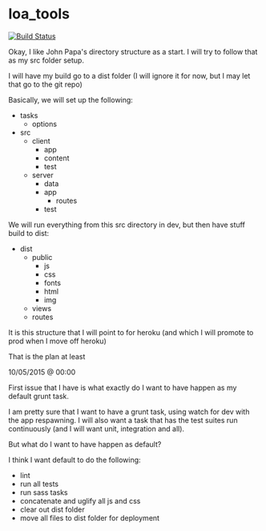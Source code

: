 # loa_tools

[![Build Status](https://travis-ci.org/mlybrand/loa_tools.svg?branch=master)](https://travis-ci.org/mlybrand/loa_tools)

Okay, I like John Papa's directory structure as a start.  I will try to follow that as my src folder setup.

I will have my build go to a dist folder (I will ignore it for now, but I may let that go to the git repo)

Basically, we will set up the following:

- tasks
  - options
- src
  - client
    - app
    - content
    - test
  - server
    - data
    - app
      - routes
    - test

We will run everything from this src directory in dev, but then have stuff build to dist:

- dist
  - public
    - js
    - css
    - fonts
    - html
    - img
  - views
  - routes
  
It is this structure that I will point to for heroku (and which I will promote to prod when I move off heroku)

That is the plan at least


10/05/2015 @ 00:00

First issue that I have is what exactly do I want to have happen as my default grunt task.

I am pretty sure that I want to have a grunt task, using watch for dev with the app respawning.
I will also want a task that has the test suites run continuously (and I will want unit, integration and all).

But what do I want to have happen as default?

I think I want default to do the following:

* lint
* run all tests
* run sass tasks
* concatenate and uglify all js and css
* clear out dist folder
* move all files to dist folder for deployment
  